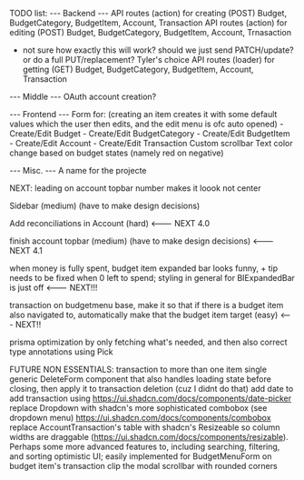TODO list:
--- Backend ---
API routes (action) for creating (POST) Budget, BudgetCategory, BudgetItem, Account, Transaction
API routes (action) for editing (POST) Budget, BudgetCategory, BudgetItem, Account, Trnasaction
 - not sure how exactly this will work? should we just send PATCH/update? or do a full PUT/replacement? Tyler's choice
API routes (loader) for getting (GET) Budget, BudgetCategory, BudgetItem, Account, Transaction

--- Middle ---
OAuth account creation?

--- Frontend ---
Form for: (creating an item creates it with some default values which the user then edits, and the edit menu is ofc auto opened)
    - Create/Edit Budget
    - Create/Edit BudgetCategory
    - Create/Edit BudgetItem
    - Create/Edit Account
    - Create/Edit Transaction
Custom scrollbar
Text color change based on budget states (namely red on negative)

--- Misc. ---
A name for the projecte

NEXT: 
leading on account topbar number makes it loook not center

Sidebar (medium) (have to make design decisions)

Add reconciliations in Account (hard)  <--- NEXT 4.0

finish account topbar (medium) (have to make design decisions) <--- NEXT 4.1

when money is fully spent, budget item expanded bar looks funny, + tip needs to be fixed when 0 left to spend; styling in general for BIExpandedBar is just off <--- NEXT!!!

transaction on budgetmenu base, make it so that if there is a budget item also navigated to, automatically make that the budget item target (easy) <--- NEXT!!

prisma optimization by only fetching what's needed, and then also correct type annotations using Pick

FUTURE NON ESSENTIALS:
transaction to more than one item
single generic DeleteForm component that also handles loading state before closing, then apply it to transaction deletion (cuz I didnt do that)
add date to add transaction using https://ui.shadcn.com/docs/components/date-picker
replace Dropdown with shadcn's more sophisticated combobox (see dropdown menu) https://ui.shadcn.com/docs/components/combobox
replace AccountTransaction's table with shadcn's Resizeable so column widths are draggable (https://ui.shadcn.com/docs/components/resizable). Perhaps some more advanced features to, including searching, filtering, and sorting
optimistic UI; easily implemented for BudgetMenuForm on budget item's transaction
clip the modal scrollbar with rounded corners
